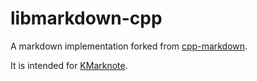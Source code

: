 # libmarkdown-cpp

A markdown implementation forked from [cpp-markdown](http://sourceforge.net/projects/cpp-markdown/).

It is intended for [KMarknote](https://github.com/sadhen/KMarknote).
